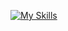 [![My Skills](https://skillicons.dev/icons?i=aws,fastapi,py,react,ts,vite,next)](https://skillicons.dev)

<!--
**inagaki-keisuke-lvgs/inagaki-keisuke-lvgs** is a ✨ _special_ ✨ repository because its `README.md` (this file) appears on your GitHub profile.

Here are some ideas to get you started:

- 🔭 I’m currently working on ...
- 🌱 I’m currently learning ...
- 👯 I’m looking to collaborate on ...
- 🤔 I’m looking for help with ...
- 💬 Ask me about ...
- 📫 How to reach me: ...
- 😄 Pronouns: ...
- ⚡ Fun fact: ...
-->
